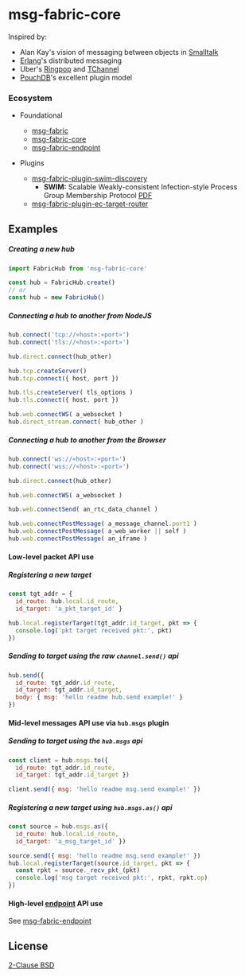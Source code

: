 # msg-fabric-core

Inspired by:

- Alan Kay's vision of messaging between objects in [Smalltalk](https://en.wikipedia.org/wiki/Smalltalk#Messages)
- [Erlang](http://erlang.org/doc/reference_manual/distributed.html)'s distributed messaging
- Uber's [Ringpop](https://github.com/uber-node/ringpop-node) and [TChannel](https://github.com/uber/tchannel-node)
- [PouchDB](https://pouchdb.com/custom.html)'s excellent plugin model

### Ecosystem

- Foundational
  - [msg-fabric][msgfab-top]
  - [msg-fabric-core][msgfab-core]
  - [msg-fabric-endpoint][msgfab-ep]

- Plugins
  - [msg-fabric-plugin-swim-discovery][msgfab-swim]
    - **SWIM:** Scalable Weakly-consistent Infection-style Process Group Membership Protocol [PDF](http://www.cs.cornell.edu/~asdas/research/dsn02-SWIM.pdf)
  - [msg-fabric-plugin-ec-target-router][msgfab-ectgt]

[msgfab-top]: https://www.npmjs.com/package/msg-fabric
[msgfab-core]: https://www.npmjs.com/package/msg-fabric-core
[msgfab-ep]: https://www.npmjs.com/package/msg-fabric-endpoint
[msgfab-swim]: https://npmjs.com/packages/msg-fabric-plugin-swim-discovery
[msgfab-ectgt]: https://npmjs.com/packages/msg-fabric-plugin-ec-target-router

## Examples

##### Creating a new hub
```javascript
import FabricHub from 'msg-fabric-core' 

const hub = FabricHub.create()
// or
const hub = new FabricHub()
```

##### Connecting a hub to another from NodeJS

```javascript
hub.connect('tcp://«host»:«port»')
hub.connect('tls://«host»:«port»')

hub.direct.connect(hub_other)

hub.tcp.createServer()
hub.tcp.connect({ host, port })

hub.tls.createServer( tls_options )
hub.tls.connect({ host, port })

hub.web.connectWS( a_websocket )
hub.direct_stream.connect( hub_other )
```

##### Connecting a hub to another from the Browser

```javascript
hub.connect('ws://«host»:«port»')
hub.connect('wss://«host»:«port»')

hub.direct.connect(hub_other)

hub.web.connectWS( a_websocket )

hub.web.connectSend( an_rtc_data_channel )

hub.web.connectPostMessage( a_message_channel.port1 )
hub.web.connectPostMessage( a_web_worker || self )
hub.web.connectPostMessage( an_iframe )
```


#### Low-level packet API use

##### Registering a new target

```javascript
const tgt_addr = {
  id_route: hub.local.id_route,
  id_target: 'a_pkt_target_id' }

hub.local.registerTarget(tgt_addr.id_target, pkt => {
  console.log('pkt target received pkt:', pkt)
})
```

##### Sending to target using the raw `channel.send()` api

```javascript
hub.send({
  id_route: tgt_addr.id_route,
  id_target: tgt_addr.id_target,
  body: { msg: 'hello readme hub.send example!' }
})
```



#### Mid-level messages API use via `hub.msgs` plugin

##### Sending to target using the `hub.msgs` api

```javascript
const client = hub.msgs.to({
  id_route: tgt_addr.id_route,
  id_target: tgt_addr.id_target })

client.send({ msg: 'hello readme msg.send example!' })
```

##### Registering a new target using `hub.msgs.as()` api

```javascript
const source = hub.msgs.as({
  id_route: hub.local.id_route,
  id_target: 'a_msg_target_id' })

source.send({ msg: 'hello readme msg.send example!' })
hub.local.registerTarget(source.id_target, pkt => {
  const rpkt = source._recv_pkt_(pkt)
  console.log('msg target received pkt:', rpkt, rpkt.op)
})
```



#### High-level [endpoint][msgfab-ep] API use

See [msg-fabric-endpoint][msgfab-ep]




## License

[2-Clause BSD](https://github.com/shanewholloway/msg-fabric-core/blob/master/LICENSE)

